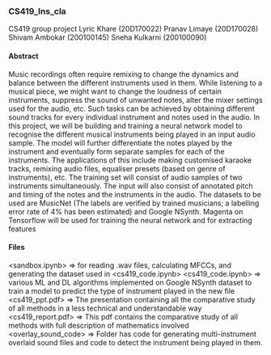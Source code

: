 ### CS419_Ins_cla
 CS419 group project Lyric Khare		(20D170022) Pranav Limaye		(20D170028) Shivam Ambokar	(200100145) Sneha Kulkarni		(200100090)
#### Abstract
Music recordings often require remixing to change the dynamics and balance between the different instruments used in them. While listening to a musical piece, we might want to change the loudness of certain instruments, suppress the sound of unwanted notes, alter the mixer settings used for the audio, etc. Such tasks can be achieved by obtaining different sound tracks for every individual instrument  and notes used in the audio. In this project, we will be building and training a neural network model to recognise the different musical instruments being played in an input audio sample. The model will further differentiate the notes played by the instrument and eventually form separate samples for each of the instruments. The applications of this include making customised karaoke tracks, remixing audio files, equaliser presets (based on genre of instruments), etc.
The training set will consist of audio samples of two instruments simultaneously. The input will also consist of annotated pitch and timing of the notes and the instruments in the audio. The datasets to be used are MusicNet (The labels are verified by trained musicians; a labelling error rate of 4% has been estimated) and Google NSynth. Magenta on Tensorflow will be used for training the neural network and for extracting features
#### Files
<sandbox.ipynb> => for reading .wav files, calculating MFCCs, and generating the dataset used in <cs419_code.ipynb>
<cs419_code.ipynb> => various ML and DL algorithms implemented on Google NSynth dataset to train a model to predict the type of instrument played in the new file
<cs419_ppt.pdf> => The presentation containing all the comparative study of all methods in a less technical and understandable way
<cs419_report.pdf> => This pdf contains the comparative study of all methods with full description of mathematics involved
<overlay_sound_code> => Folder has code for generating multi-instrument overlaid sound files and code to detect the instrument being played in them.
